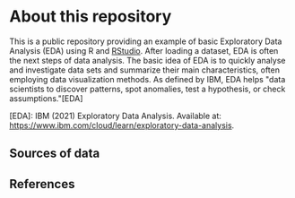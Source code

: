 # About this repository
This is a public repository providing an example of basic Exploratory Data Analysis (EDA) using R and [RStudio](https://www.rstudio.com). After loading a dataset, EDA is often the next steps of data analysis. The basic idea of EDA is to quickly analyse and investigate data sets and summarize their main characteristics, often employing data visualization methods. As defined by IBM, EDA helps "data scientists to discover patterns, spot anomalies, test a hypothesis, or check assumptions."[EDA]

[EDA]: IBM (2021) Exploratory Data Analysis. Available at: https://www.ibm.com/cloud/learn/exploratory-data-analysis.

## Sources of data



## References

